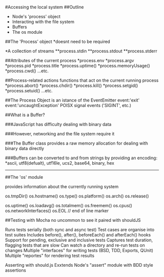 #Accessing the local system
##Outline

* Node's 'process' object
* Interacting with the file system
* Buffers
* The os module

##The 'Process' object
*doesnt need to be required

*A collection of streams
**process.stdin
**process.stdout
**process.stderr

##Attributes of the current process
*process.env
*process.argv
*process.pid
*process.title
*process.uptime()
*process.memoryUsage()
*process.cwd()
...etc.

##Process-related actions
functions that act on the current running process
*process.abort()
*process.chdir()
*process.kill()
*process.setgid()
*process.setuid()
...etc.

##The Process Object is an istance of the EventEmitter
event:'exit'
event:'uncaughtException'
POISX signal events ('SIGINT', etc.)


##What is a Buffer?

###JavaScript has difficulty dealing with binary data

###However, networking and the file system require it

###The Buffer class provides a raw memory allocation for dealing with binary data directly

###Buffers can be converted to and from strings by providing an encoding:
*ascii, utf8(defualt), utf16le, ucs2, base64, binary, hex



---

##The 'os' module

provides information about the currently running system

os.tmpDir()
os.hostname()
os.type()
os.platform()
os.arch()
os.release()

os.uptime()
os.loadavg()
os.totalmem()
os.freemem()
os.cpus()
os.networkInterfaces()
os.EOL // end of line marker


##Testing with Mocha
no uncommon to see it paired with shouldJS

Runs tests serially (both sync and async test)
Test cases are organise into test suites
Includes before(), after(), beforeEach() and afterEach() hooks
Support for pending, exclusive and inclusive tests
Captures test duration, flagging tests that are slow
Can watch a directory and re-run tests on changes
Multiple "interfaces" for writing tests (BSD, TDD, Exports, QUnit)
Multiple "reportes" for rendering test results

Asserting with should.js
Exxtends Node's "assert" module with BDD style assertions